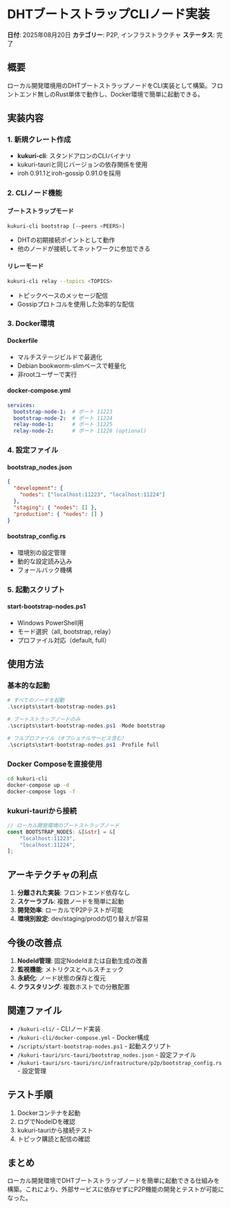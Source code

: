 # DHTブートストラップCLIノード実装

**日付**: 2025年08月20日
**カテゴリー**: P2P, インフラストラクチャ
**ステータス**: 完了

## 概要

ローカル開発環境用のDHTブートストラップノードをCLI実装として構築。フロントエンド無しのRust単体で動作し、Docker環境で簡単に起動できる。

## 実装内容

### 1. 新規クレート作成

- **kukuri-cli**: スタンドアロンのCLIバイナリ
- kukuri-tauriと同じバージョンの依存関係を使用
- iroh 0.91.1とiroh-gossip 0.91.0を採用

### 2. CLIノード機能

#### ブートストラップモード
```bash
kukuri-cli bootstrap [--peers <PEERS>]
```
- DHTの初期接続ポイントとして動作
- 他のノードが接続してネットワークに参加できる

#### リレーモード
```bash
kukuri-cli relay --topics <TOPICS>
```
- トピックベースのメッセージ配信
- Gossipプロトコルを使用した効率的な配信

### 3. Docker環境

#### Dockerfile
- マルチステージビルドで最適化
- Debian bookworm-slimベースで軽量化
- 非rootユーザーで実行

#### docker-compose.yml
```yaml
services:
  bootstrap-node-1:  # ポート 11223
  bootstrap-node-2:  # ポート 11224
  relay-node-1:      # ポート 11225
  relay-node-2:      # ポート 11226 (optional)
```

### 4. 設定ファイル

#### bootstrap_nodes.json
```json
{
  "development": {
    "nodes": ["localhost:11223", "localhost:11224"]
  },
  "staging": { "nodes": [] },
  "production": { "nodes": [] }
}
```

#### bootstrap_config.rs
- 環境別の設定管理
- 動的な設定読み込み
- フォールバック機構

### 5. 起動スクリプト

#### start-bootstrap-nodes.ps1
- Windows PowerShell用
- モード選択（all, bootstrap, relay）
- プロファイル対応（default, full）

## 使用方法

### 基本的な起動

```powershell
# すべてのノードを起動
.\scripts\start-bootstrap-nodes.ps1

# ブートストラップノードのみ
.\scripts\start-bootstrap-nodes.ps1 -Mode bootstrap

# フルプロファイル（オプショナルサービス含む）
.\scripts\start-bootstrap-nodes.ps1 -Profile full
```

### Docker Composeを直接使用

```bash
cd kukuri-cli
docker-compose up -d
docker-compose logs -f
```

### kukuri-tauriから接続

```rust
// ローカル開発環境のブートストラップノード
const BOOTSTRAP_NODES: &[&str] = &[
    "localhost:11223",
    "localhost:11224",
];
```

## アーキテクチャの利点

1. **分離された実装**: フロントエンド依存なし
2. **スケーラブル**: 複数ノードを簡単に起動
3. **開発効率**: ローカルでP2Pテストが可能
4. **環境別設定**: dev/staging/prodの切り替えが容易

## 今後の改善点

1. **NodeId管理**: 固定NodeIdまたは自動生成の改善
2. **監視機能**: メトリクスとヘルスチェック
3. **永続化**: ノード状態の保存と復元
4. **クラスタリング**: 複数ホストでの分散配置

## 関連ファイル

- `/kukuri-cli/` - CLIノード実装
- `/kukuri-cli/docker-compose.yml` - Docker構成
- `/scripts/start-bootstrap-nodes.ps1` - 起動スクリプト
- `/kukuri-tauri/src-tauri/bootstrap_nodes.json` - 設定ファイル
- `/kukuri-tauri/src-tauri/src/infrastructure/p2p/bootstrap_config.rs` - 設定管理

## テスト手順

1. Dockerコンテナを起動
2. ログでNodeIDを確認
3. kukuri-tauriから接続テスト
4. トピック購読と配信の確認

## まとめ

ローカル開発環境でDHTブートストラップノードを簡単に起動できる仕組みを構築。これにより、外部サービスに依存せずにP2P機能の開発とテストが可能になった。